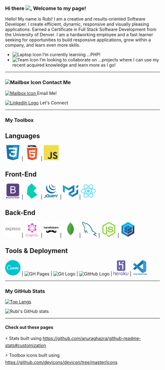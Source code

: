 ### Hi there <img src="https://media.tenor.com/images/3b388fe03da271d2674faf85eb7c3fcd/tenor.gif" width="50px">, Welcome to my page!

Hello! My name is Rubi! I am a creative and results-oriented Software Developer. I create efficient, dynamic, responsive and visually pleasing applications. Earned a Certificate in Full Stack Software Development from the University of Denver. I am a hardworking employee and a fast learner seeking for opportunities to build responsive applications, grow within a company, and learn even more skills.

* <img src="https://purepng.com/public/uploads/large/laptop-symbol-azy.png" alt="Laptop Icon" width="70" height="60"> I’m currently learning ...PHP!
* <img src="https://virtuslab.com/wp-content/uploads/2019/09/ico_team.png" alt="Team Icon" width="70" height="60"> I’m looking to collaborate on ...projects where I can use my recent acquired knowledge and learn more as I go! 

---

### <img src="https://purepng.com/public/uploads/medium/purepng.com-mailboxmailboxletter-boxpostpublic-box-17015279477768hkrs.png" alt="Mailbox Icon" width="70" height="70"> Contact Me

<a href="mailto:w.rubidia.rubio@gmail.com"><img src="https://th.bing.com/th/id/OIP.MvrHgBzLaVfvb9k54h2iqwHaHa?pid=ImgDet&rs=1" alt="Mailbox Icon" width="50" height="50"> </a>Email Me!
    
<a href="https://linkedin.com/in/rubidia-rubio-in/"><img src="https://icons-for-free.com/iconfiles/png/512/linked+linkedin+logo+social+icon-1320191784782940875.png" alt="LinkedIn Logo" width="50" height="50"></a> Let's Connect

---

### My Toolbox
        
## Languages
<img src="https://github.com/devicons/devicon/blob/master/icons/css3/css3-original.svg" alt="CSS Logo" width="50" height="50"> | <img src="https://github.com/devicons/devicon/blob/master/icons/html5/html5-original-wordmark.svg" alt="HTML Logo" width="50" height="50"> | <img src="https://github.com/devicons/devicon/blob/master/icons/javascript/javascript-original.svg" alt="JavaScript Logo" width="50" height="50">
        
## Front-End
<img src="https://github.com/devicons/devicon/blob/master/icons/bootstrap/bootstrap-plain-wordmark.svg" alt="Bootstrap logo" width="50" height="50"> | <img src="https://github.com/devicons/devicon/blob/master/icons/bulma/bulma-plain.svg" alt="Bulma logo" width="50" height="50"> | <img src="https://github.com/devicons/devicon/blob/master/icons/jquery/jquery-plain-wordmark.svg" alt="JQuery Logo" width="50" height="50"> | <img src="https://github.com/devicons/devicon/blob/master/icons/materialui/materialui-original.svg" alt="MaterialUI Logo" width="50" height="50"> |<img src="https://github.com/devicons/devicon/blob/master/icons/react/react-original.svg" alt="React.js Logo" width="50" height="50" />
        
## Back-End
<img src="https://github.com/devicons/devicon/blob/master/icons/express/express-original-wordmark.svg" alt="Express logo" width="50" height="50"> | <img src="https://github.com/devicons/devicon/blob/master/icons/graphql/graphql-plain-wordmark.svg" alt="GraphQL logo" width="50" height="50"> | <img src="https://github.com/devicons/devicon/blob/master/icons/handlebars/handlebars-original-wordmark.svg" alt="Handlebars logo" width="50" height="50"> | <img src="https://github.com/devicons/devicon/blob/master/icons/mongodb/mongodb-original.svg" alt="MongoDB Logo" width="50" height="50"> | <img src="https://github.com/devicons/devicon/blob/master/icons/mysql/mysql-plain.svg" alt="MySQL logo" width="50" height="50"> | <img src="https://github.com/devicons/devicon/blob/master/icons/nodejs/nodejs-original.svg" alt="Node.js Logo" width="50" height="50"> | <img src="https://github.com/devicons/devicon/blob/master/icons/sequelize/sequelize-original.svg" alt="Sequelize logo" width="50" height="50"> 

## Tools & Deployment
<img src="https://github.com/devicons/devicon/blob/master/icons/canva/canva-original.svg" alt="Canva logo" width="50" height="50"> | <img src="https://cdn.freebiesupply.com/logos/large/2x/github-icon-logo-png-transparent.png" alt="GH Pages" width="50" height="50"> | <img src="https://cdn.freebiesupply.com/logos/large/2x/git-icon-logo-png-transparent.png" alt="Git Logo" width="50" height="50"> | <img src="https://th.bing.com/th/id/R.734888c84d95d28b36728ac33186cab3?rik=EyUQGBjtSbMjVw&riu=http%3a%2f%2fpngimg.com%2fuploads%2fgithub%2fgithub_PNG80.png&ehk=sCQlSHnb7Wc8WNPgOilokXbf8jL4g20yv7QFEFpl6ko%3d&risl=&pid=ImgRaw&r=0" alt="GitHub Logo" width="50" height="50"> | <img src="https://github.com/devicons/devicon/blob/master/icons/heroku/heroku-plain-wordmark.svg" alt="Heroku logo" width="50" height="50"> | <img src="https://github.com/devicons/devicon/blob/master/icons/vscode/vscode-original-wordmark.svg" alt="VSCode logo" width="50" height="50">
 

---
### My GitHub Stats

[![Top Langs](https://github-readme-stats.vercel.app/api/top-langs/?username=rubiocode)](https://github.com/rubiocode/github-readme-stats)



![Rubi's GitHub stats](https://github-readme-stats.vercel.app/api?username=rubiocode&show_icons=true&theme=synthwave)
 
---
#### Check out these pages 

⚡ Stats built using https://github.com/anuraghazra/github-readme-stats#customization

⚡ Toolbox icons built using https://github.com/devicons/devicon/tree/master/icons
<!---
rubiocode/rubiocode is a ✨ special ✨ repository because its `README.md` (this file) appears on your GitHub profile.
You can click the Preview link to take a look at your changes.
--->

